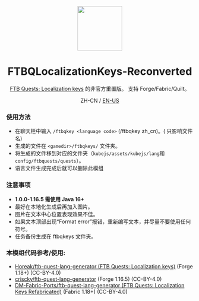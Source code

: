 <center><div align="center">

<img height="120" src="icon/300x300.png" width="120"/>

# FTBQLocalizationKeys-Reconverted

[FTB Quests: Localization keys](https://www.curseforge.com/minecraft/mc-mods/ftb-quests-localization-keys) 的非官方重置版。
支持 Forge/Fabric/Quilt。

ZH-CN / [EN-US](README.md)

</div></center>

### 使用方法
- 在聊天栏中输入 `/ftbqkey <language code>` (/ftbqkey zh_cn)。(<language code> 只影响文件名)
- 生成的文件在 `<gamedir>/ftbqkeys/` 文件夹。
- 将生成的文件移到对应的文件夹（`kubejs/assets/kubejs/lang`和`config/ftbquests/quests`）。
- 语言文件生成完成后就可以删除此模组

### 注意事项
- **1.0.0-1.16.5 需使用 Java 16+**
- 最好在本地化生成后再加入图片。
- 图片在文本中心位置表现效果不佳。
- 如果文本顶部出现“Format error”报错，重新编写文本，并尽量不要使用任何符号。
- 任务备份生成在 ftbqkeys 文件夹。

### 本模组代码参考/使用:
- [Horeak/ftb-quest-lang-generator (FTB Quests: Localization keys)](https://github.com/Horeak/ftb-quest-lang-generator) (Forge 1.18+) (CC-BY-4.0)
- [criscky/ftb-quest-lang-generator](https://github.com/criscky/ftb-quest-lang-generator) (Forge 1.16.5) (CC-BY-4.0)
- [DM-Fabric-Ports/ftb-quest-lang-generator (FTB Quests: Localization Keys Refabricated)](https://github.com/DM-Fabric-Ports/ftb-quest-lang-generator) (Fabric 1.18+) (CC-BY-4.0)